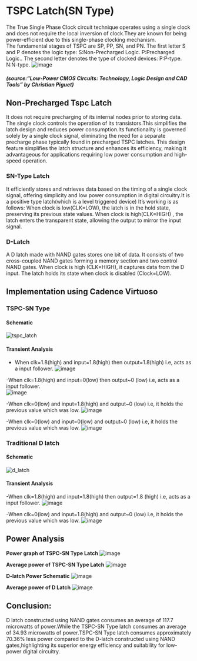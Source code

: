 # TSPC Latch(SN Type)
The True Single Phase Clock circuit technique operates using a single clock and does not require the local inversion of clock.They are known for being power-efficient due to this single-phase clocking mechanism.      
The fundamental stages of TSPC are  SP, PP, SN, and PN.
The first letter S and P denotes the logic  type:
S:Non-Precharged Logic.
P:Precharged Logic..
The second letter denotes the type of clocked devices:
P:P-type.
N:N-type.
![image](https://github.com/KeerthanaUmesh/TSPC_Latch/assets/147648970/5fb6d1d6-2896-4d4f-8318-df19b421cfb3)
 ##### (source:“Low-Power CMOS Circuits: Technology, Logic Design and CAD Tools” by Christian Piguet)

## Non-Precharged Tspc Latch
It does not require precharging of its internal nodes prior to  storing data. The single clock controls the operation of its transistors.This simplifies the latch design and reduces power consumption.Its functionality is governed solely by a single clock signal, eliminating the need for a separate precharge phase typically found in precharged TSPC latches. This design feature simplifies the latch structure and enhances its efficiency, making it advantageous for applications requiring low power consumption and high-speed operation. 

### SN-Type Latch
It efficiently stores and retrieves data based on the timing of a single clock signal, offering simplicity and low power consumption in digital circuitry.It is a positive type latch(which is a level triggered device)
It’s working is as follows:
When clock is low(CLK=LOW), the latch is in the hold state, preserving its previous state values.
When clock is high(CLK=HIGH) , the latch enters the transparent state, allowing the output to mirror the input signal.
### D-Latch
A D latch made with NAND gates stores one bit of data. It consists of two cross-coupled NAND gates forming a memory section and two control NAND gates. When clock is high (CLK=HIGH), it captures data from the D input. The latch holds its state when clock is disabled (Clock=LOW).

## Implementation using Cadence Virtuoso

### TSPC-SN Type
#### Schematic
![tspc_latch](https://github.com/KeerthanaUmesh/TSPC_Latch/assets/147648970/63be6b0b-bc60-4cdd-8102-d05d4c3bed1a)

#### Transient Analysis
- When clk=1.8(high) and input=1.8(high) then output=1.8(high) i.e, acts as a input follower.
  ![image](https://github.com/KeerthanaUmesh/TSPC_Latch/assets/147648970/562f2fa9-480e-4788-981d-90e73724d114)

-When clk=1.8(high) and input=0(low) then output~0 (low) i.e, acts as a input follower.   
![image](https://github.com/KeerthanaUmesh/TSPC_Latch/assets/147648970/667556f5-f1a4-4f87-bd76-ac3bcf4a90b7)

-When clk=0(low) and input=1.8(high) and output~0 (low) i.e, it holds the previous value which was low.
![image](https://github.com/KeerthanaUmesh/TSPC_Latch/assets/147648970/43ba5b9d-35c0-4fc7-ac23-2ad0ed2d5ead)

-When clk=0(low) and input=0(low) and output~0 (low) i.e, it holds the previous value which was low.
![image](https://github.com/KeerthanaUmesh/TSPC_Latch/assets/147648970/98933aef-42b7-48fe-816d-5d1b517bd443)


### Traditional D latch
#### Schematic
![d_latch](https://github.com/KeerthanaUmesh/TSPC_Latch/assets/147648970/6c310b8b-2ff3-4ed5-ad64-347b45ff59f1)

#### Transient Analysis
-When clk=1.8(high) and input=1.8(high) then output=1.8 (high) i.e, acts as a input follower. 
![image](https://github.com/KeerthanaUmesh/TSPC_Latch/assets/147648970/03dd24b8-935b-4853-ac3d-ed264f8cdfc5)

-When clk=0(low) and input=1.8(high) and output~0 (low) i.e, it holds the previous value which was low.
![image](https://github.com/KeerthanaUmesh/TSPC_Latch/assets/147648970/6771178a-71bc-4a5c-b2b8-34cc75e37c6c)

## Power Analysis

**Power graph of TSPC-SN Type Latch**
![image](https://github.com/KeerthanaUmesh/TSPC_Latch/assets/147648970/b9f09df1-8457-446a-96ac-b298b08a082d)

**Average power of TSPC-SN Type Latch**
![image](https://github.com/KeerthanaUmesh/TSPC_Latch/assets/147648970/3313190a-9bba-416b-b8e9-3774aaa30773)

**D-latch Power Schematic**
![image](https://github.com/KeerthanaUmesh/TSPC_Latch/assets/147648970/cc5642e5-c796-44fe-8fe5-738e7c357a19)

**Average power of  D Latch**
![image](https://github.com/KeerthanaUmesh/TSPC_Latch/assets/147648970/b1934d25-c1f7-4ae2-b8fb-f29ed9e387c9)

## Conclusion:
D latch constructed using NAND gates consumes an average of 117.7 microwatts of power.While the TSPC-SN Type latch consumes an average of 34.93 microwatts of power.TSPC-SN Type latch consumes approximately 70.36% less power compared to the D-latch constructed using NAND gates,highlighting its superior energy efficiency and suitability for low-power digital circuitry.




